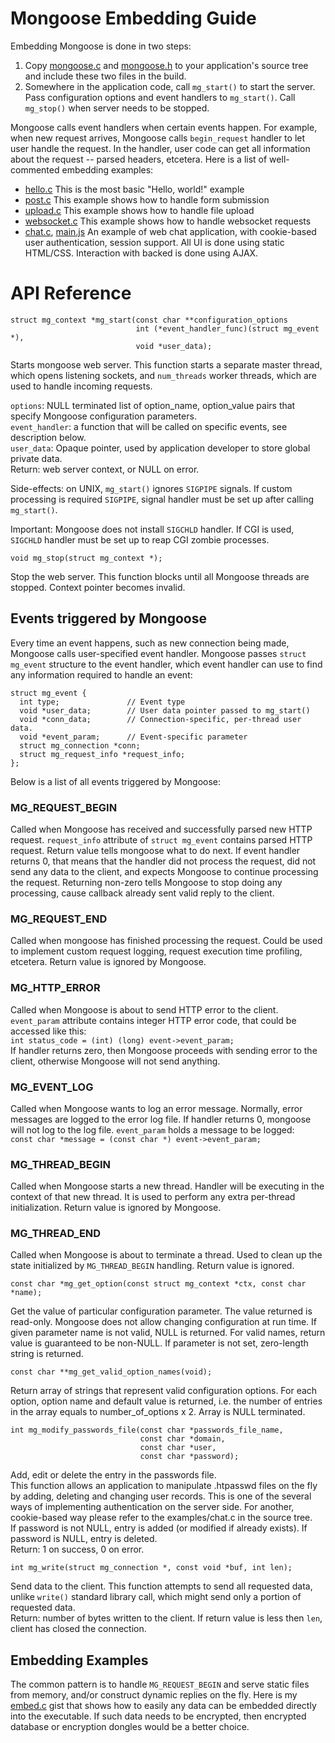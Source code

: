 # Mongoose Embedding Guide

Embedding Mongoose is done in two steps:

   1. Copy
    [mongoose.c](https://raw.github.com/cesanta/mongoose/master/mongoose.c) and
    [mongoose.h](https://raw.github.com/cesanta/mongoose/master/mongoose.h)
    to your application's source tree and include these two files in the build.
   2. Somewhere in the application code, call `mg_start()` to start the server.
    Pass configuration options and event handlers to `mg_start()`. Call
    `mg_stop()` when server needs to be stopped.

Mongoose calls event handlers when certain events happen.
For example, when new request arrives, Mongoose calls `begin_request`
handler to let user handle the request. In the handler, user code
can get all information about the request -- parsed headers, etcetera.
Here is a list of well-commented embedding examples:

   * [hello.c](https://github.com/cesanta/mongoose/blob/master/examples/hello.c)
    This is the most basic "Hello, world!" example
   * [post.c](https://github.com/cesanta/mongoose/blob/master/examples/post.c)
    This example shows how to handle form submission
   * [upload.c](https://github.com/cesanta/mongoose/blob/master/examples/upload.c)
    This example shows how to handle file upload
   * [websocket.c](https://github.com/cesanta/mongoose/blob/master/examples/websocket.c)
    This example shows how to handle websocket requests
   * [chat.c](https://github.com/cesanta/mongoose/blob/master/examples/chat.c), [main.js](https://github.com/cesanta/mongoose/blob/master/examples/html/main.js)
    An example of web chat application, with cookie-based user authentication,
    session support. All UI is done using static HTML/CSS. Interaction
    with backed is done using AJAX.



# API Reference

    struct mg_context *mg_start(const char **configuration_options
                                int (*event_handler_func)(struct mg_event *),
                                void *user_data);

Starts mongoose web server. This function starts a separate master thread,
which opens listening sockets, and `num_threads` worker threads, which are
used to handle incoming requests.

  `options`: NULL terminated list of option_name, option_value pairs that
            specify Mongoose configuration parameters.  
  `event_handler`: a function that will be called on specific events,
               see description below.  
  `user_data`: Opaque pointer, used by application developer to store
               global private data.  
  Return: web server context, or NULL on error.

  Side-effects: on UNIX, `mg_start()` ignores `SIGPIPE` signals. If custom
    processing is required `SIGPIPE`, signal handler must be set up
    after calling `mg_start()`.

 Important: Mongoose does not install `SIGCHLD` handler. If CGI is used,
 `SIGCHLD` handler must be set up to reap CGI zombie processes.


    void mg_stop(struct mg_context *);

Stop the web server. This function blocks until all Mongoose
threads are stopped. Context pointer becomes invalid.


## Events triggered by Mongoose

Every time an event happens, such as new connection being made,
Mongoose calls user-specified event handler. Mongoose passes `struct mg_event`
structure to the event handler, which event handler can use to find any
information required to handle an event:

    struct mg_event {
      int type;               // Event type
      void *user_data;        // User data pointer passed to mg_start()
      void *conn_data;        // Connection-specific, per-thread user data.
      void *event_param;      // Event-specific parameter
      struct mg_connection *conn;
      struct mg_request_info *request_info;
    };

Below is a list of all events triggered by Mongoose:

### MG\_REQUEST\_BEGIN

Called when Mongoose has received and successfully parsed new HTTP request.
`request_info`
attribute of `struct mg_event` contains parsed HTTP request. Return value tells
mongoose what to do next. If event handler returns 0, that means that the
handler did not process the request, did not send any data to the client, and
expects Mongoose to continue processing the request. Returning non-zero
tells Mongoose to stop doing any processing, cause callback already sent
valid reply to the client.

### MG\_REQUEST\_END

Called when mongoose has finished processing the request.
Could be used to implement custom request logging, request execution time
profiling, etcetera. Return value is ignored by Mongoose.

### MG\_HTTP\_ERROR

Called when Mongoose is about to send HTTP error to the client.
`event_param` attribute contains integer HTTP error code, that could be
accessed like this:  
`int status_code = (int) (long) event->event_param;`  
If handler returns zero, then Mongoose proceeds with sending error to the
client, otherwise Mongoose will not send anything.

### MG\_EVENT\_LOG

Called when Mongoose wants to log an error message.
Normally, error messages are logged to the error log file. If handler
returns 0, mongoose will not log to the log file. `event_param` holds
a message to be logged:  
`const char *message = (const char *) event->event_param;`

### MG\_THREAD\_BEGIN

Called when Mongoose starts a new thread. Handler will be executing
in the context of that new thread. It is used to perform any extra per-thread
initialization. Return value is ignored by Mongoose.

### MG\_THREAD\_END

Called when Mongoose is about to terminate a thread. Used to clean up
the state initialized by `MG_THREAD_BEGIN` handling. Return value is ignored.

    const char *mg_get_option(const struct mg_context *ctx, const char *name);

Get the value of particular configuration parameter.  The value returned is
read-only. Mongoose does not allow changing configuration at run time.  If
given parameter name is not valid, NULL is returned. For valid names, return
value is guaranteed to be non-NULL. If parameter is not set, zero-length string
is returned.

    const char **mg_get_valid_option_names(void);

Return array of strings that represent valid configuration options.  For each
option, option name and default value is returned, i.e. the number of entries
in the array equals to number_of_options x 2.  Array is NULL terminated.


    int mg_modify_passwords_file(const char *passwords_file_name,
                                 const char *domain,
                                 const char *user,
                                 const char *password);

Add, edit or delete the entry in the passwords file.  
This function allows an application to manipulate .htpasswd files on the
fly by adding, deleting and changing user records. This is one of the
several ways of implementing authentication on the server side. For another,
cookie-based way please refer to the examples/chat.c in the source tree.  
If password is not NULL, entry is added (or modified if already exists).
If password is NULL, entry is deleted.  
Return: 1 on success, 0 on error.


    int mg_write(struct mg_connection *, const void *buf, int len);

Send data to the client. This function attempts to send all requested data,
unlike `write()` standard library call, which might send only a portion of
requested data.  
Return: number of bytes written to the client. If return value is less then
`len`, client has closed the connection.


## Embedding Examples

The common pattern is to handle `MG_REQUEST_BEGIN` and serve static files
from memory, and/or construct dynamic replies on the fly. Here is
my [embed.c](https://gist.github.com/valenok/4714740) gist
that shows how to easily any data can be embedded
directly into the executable. If such data needs to be encrypted, then
encrypted database or encryption dongles would be a better choice.
